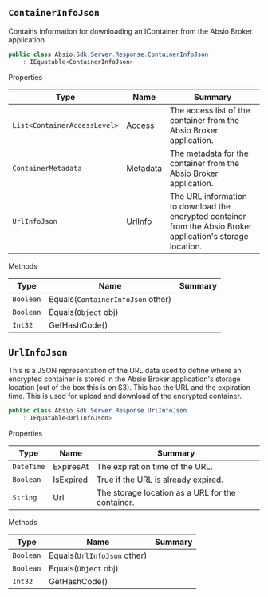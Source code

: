 ## `ContainerInfoJson`

Contains information for downloading an IContainer from the Absio Broker application.
```csharp
public class Absio.Sdk.Server.Response.ContainerInfoJson
    : IEquatable<ContainerInfoJson>

```

Properties

| Type | Name | Summary | 
| --- | --- | --- | 
| `List<ContainerAccessLevel>` | Access | The access list of the container from the Absio Broker application. | 
| `ContainerMetadata` | Metadata | The metadata for the container from the Absio Broker application. | 
| `UrlInfoJson` | UrlInfo | The URL information to download the encrypted container from the Absio Broker application's storage location. | 


Methods

| Type | Name | Summary | 
| --- | --- | --- | 
| `Boolean` | Equals(`ContainerInfoJson` other) |  | 
| `Boolean` | Equals(`Object` obj) |  | 
| `Int32` | GetHashCode() |  | 


## `UrlInfoJson`

This is a JSON representation of the URL data used to define where an encrypted container is stored in the Absio Broker application's  storage location (out of the box this is on S3).  This has the URL and the expiration time. This is used for upload and download  of the encrypted container.
```csharp
public class Absio.Sdk.Server.Response.UrlInfoJson
    : IEquatable<UrlInfoJson>

```

Properties

| Type | Name | Summary | 
| --- | --- | --- | 
| `DateTime` | ExpiresAt | The expiration time of the URL. | 
| `Boolean` | IsExpired | True if the URL is already expired. | 
| `String` | Url | The storage location as a URL for the container. | 


Methods

| Type | Name | Summary | 
| --- | --- | --- | 
| `Boolean` | Equals(`UrlInfoJson` other) |  | 
| `Boolean` | Equals(`Object` obj) |  | 
| `Int32` | GetHashCode() |  | 


